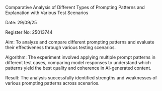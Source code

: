 Comparative Analysis of Different Types of Prompting Patterns and Explanation with Various Test Scenarios

Date:
29/09/25

Register No:
25013744

Aim:
To analyze and compare different prompting patterns and evaluate their effectiveness through various testing scenarios.

Algorithm:
The experiment involved applying multiple prompt patterns in different test cases, comparing model responses to understand which patterns yield the best quality and coherence in AI-generated content.

Result:
The analysis successfully identified strengths and weaknesses of various prompting patterns across scenarios.

